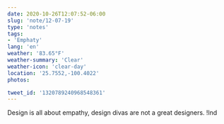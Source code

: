 ```yaml
---
date: 2020-10-26T12:07:52-06:00
slug: 'note/12-07-19'
type: 'notes'
tags:
- 'Emphaty'
lang: 'en'
weather: '83.65°F'
weather-summary: 'Clear'
weather-icon: 'clear-day'
location: '25.7552,-100.4022'
photos:

tweet_id: '1320789240968548361'
---
```

Design is all about empathy, design divas are not a great designers.  !lnd